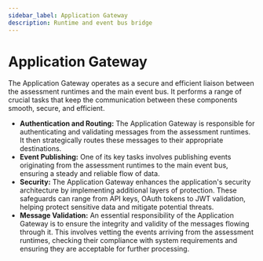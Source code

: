 ```yaml
---
sidebar_label: Application Gateway
description: Runtime and event bus bridge
---
```


# Application Gateway

The Application Gateway operates as a secure and efficient liaison between the assessment runtimes and the main event bus. It performs a range of crucial tasks that keep the communication between these components smooth, secure, and efficient.

* **Authentication and Routing:** The Application Gateway is responsible for authenticating and validating messages from the assessment runtimes. It then strategically routes these messages to their appropriate destinations.
* **Event Publishing:** One of its key tasks involves publishing events originating from the assessment runtimes to the main event bus, ensuring a steady and reliable flow of data.
* **Security:** The Application Gateway enhances the application's security architecture by implementing additional layers of protection. These safeguards can range from API keys, OAuth tokens to JWT validation, helping protect sensitive data and mitigate potential threats.
* **Message Validation:** An essential responsibility of the Application Gateway is to ensure the integrity and validity of the messages flowing through it. This involves vetting the events arriving from the assessment runtimes, checking their compliance with system requirements and ensuring they are acceptable for further processing.
